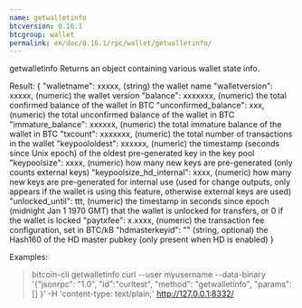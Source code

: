 ```yaml
---
name: getwalletinfo
btcversion: 0.16.1
btcgroup: wallet
permalink: en/doc/0.16.1/rpc/wallet/getwalletinfo/
---
```


getwalletinfo
Returns an object containing various wallet state info.

Result:
{
  "walletname": xxxxx,             (string) the wallet name
  "walletversion": xxxxx,          (numeric) the wallet version
  "balance": xxxxxxx,              (numeric) the total confirmed balance of the wallet in BTC
  "unconfirmed_balance": xxx,      (numeric) the total unconfirmed balance of the wallet in BTC
  "immature_balance": xxxxxx,      (numeric) the total immature balance of the wallet in BTC
  "txcount": xxxxxxx,              (numeric) the total number of transactions in the wallet
  "keypoololdest": xxxxxx,         (numeric) the timestamp (seconds since Unix epoch) of the oldest pre-generated key in the key pool
  "keypoolsize": xxxx,             (numeric) how many new keys are pre-generated (only counts external keys)
  "keypoolsize_hd_internal": xxxx, (numeric) how many new keys are pre-generated for internal use (used for change outputs, only appears if the wallet is using this feature, otherwise external keys are used)
  "unlocked_until": ttt,           (numeric) the timestamp in seconds since epoch (midnight Jan 1 1970 GMT) that the wallet is unlocked for transfers, or 0 if the wallet is locked
  "paytxfee": x.xxxx,              (numeric) the transaction fee configuration, set in BTC/kB
  "hdmasterkeyid": "<hash160>"     (string, optional) the Hash160 of the HD master pubkey (only present when HD is enabled)
}

Examples:
> bitcoin-cli getwalletinfo 
> curl --user myusername --data-binary '{"jsonrpc": "1.0", "id":"curltest", "method": "getwalletinfo", "params": [] }' -H 'content-type: text/plain;' http://127.0.0.1:8332/


